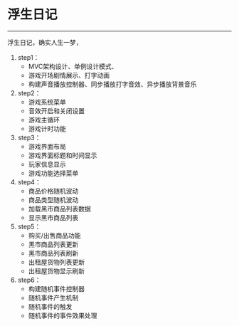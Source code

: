 # 浮生日记

---

浮生日记，确实人生一梦，

1. step1：
    - MVC架构设计、单例设计模式、
    - 游戏开场剧情展示、打字动画
    - 构建声音播放控制器、同步播放打字音效、异步播放背景音乐
2. step2：
    - 游戏系统菜单
    - 音效开启和关闭设置
    - 游戏主循环
    - 游戏计时功能
3. step3：
    - 游戏界面布局
    - 游戏界面标题和时间显示
    - 玩家信息显示
    - 游戏功能选择菜单
4. step4：
    - 商品价格随机波动
    - 商品类型随机波动
    - 加载黑市商品列表数据
    - 显示黑市商品列表
5. step5：
    - 购买/出售商品功能
    - 黑市商品列表更新
    - 黑市商品列表刷新
    - 出租屋货物列表更新
    - 出租屋货物显示刷新
6. step6：
    - 构建随机事件控制器
    - 随机事件产生机制
    - 随机事件的触发
    - 随机事件的事件效果处理